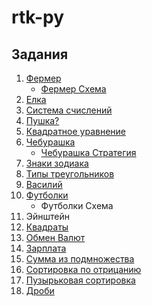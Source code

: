 # rtk-py

## Задания
1. [Фермер](sheep_wolf_cabbage_puzzle/puzzle.py)
    - [Фермер Схема](sheep_wolf_cabbage_puzzle/Farmer.png)
2. [Елка](pine_loop/pine_loop.py)
3. [Система счислений](num_system/num_system.py)
4. [Пушка?](sin_cos/sin_cos.py)
5. [Квадратное уравнение](quad_equation/quad_equation.py)
6. [Чебурашка](cheburashka/cheburashka.py)
    - [Чебурашка Стратегия](cheburashka/solve.md)
7. [Знаки зодиака](zodiac_sign/zodiac_sign.py)
8. [Типы треугольников](triangle/triangle.py)
9. [Василий](vasya/vasya.py)
10. [Футболки](t-shirts/t-shirts.py)
    - Футболки Схема
11. Эйнштейн
12. [Квадраты](squares/squares.py)
13. [Обмен Валют](currency_exchange/currency_exchange.py)
14. [Зарплата](salary/salary.py)
15. [Сумма из подмножества](subset/subset.py)
16. [Сортировка по отрицанию](negative_sort/negative_sort.py)
17. [Пузырьковая сортировка](bubble_sort/bubble_sort.py)
18. [Дроби](fraction/interactive.py)